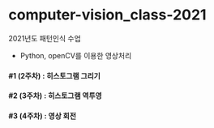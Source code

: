 # computer-vision_class-2021

2021년도 패턴인식 수업
* Python, openCV를 이용한 영상처리

#### #1 (2주차) : 히스토그램 그리기
#### #2 (3주차) : 히스토그램 역투영
#### #3 (4주차) : 영상 회전
